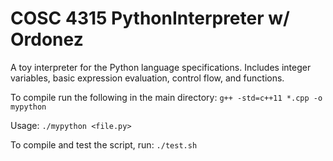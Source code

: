# COSC 4315 PythonInterpreter w/ Ordonez
A toy interpreter for the Python language specifications. Includes integer variables, basic expression evaluation, control flow, and functions.

To compile run the following in the main directory:
`g++ -std=c++11 *.cpp -o mypython`

Usage:
`./mypython <file.py>`

To compile and test the script, run:
`./test.sh`
